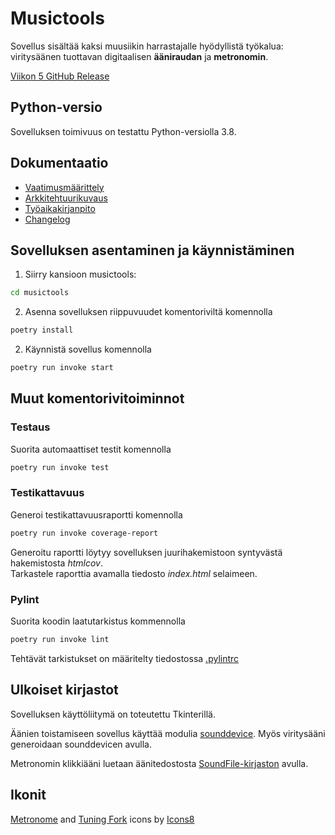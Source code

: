 # Musictools

Sovellus sisältää kaksi muusiikin harrastajalle hyödyllistä työkalua: viritysäänen tuottavan digitaalisen **ääniraudan** ja **metronomin**.

[Viikon 5 GitHub Release](https://github.com/piamanns/ot-harjoitustyo/releases/tag/viikko5)

## Python-versio

Sovelluksen toimivuus on testattu Python-versiolla 3.8.

## Dokumentaatio

- [Vaatimusmäärittely](/musictools/dokumentaatio/vaatimusmaarittely.md) 
- [Arkkitehtuurikuvaus](musictools/dokumentaatio/arkkitehtuuri.md)
- [Työaikakirjanpito](/musictools/dokumentaatio/tyoaikakirjanpito.md)
- [Changelog](/musictools/dokumentaatio/changelog.md)

## Sovelluksen asentaminen ja käynnistäminen

1. Siirry kansioon musictools:

```bash
cd musictools
```

2. Asenna sovelluksen riippuvuudet komentoriviltä komennolla

```bash
poetry install
```

2. Käynnistä sovellus komennolla

```bash
poetry run invoke start
```

## Muut komentorivitoiminnot

### Testaus

Suorita automaattiset testit komennolla

```bash
poetry run invoke test
```

### Testikattavuus

Generoi testikattavuusraportti komennolla

```bash
poetry run invoke coverage-report
```

Generoitu raportti löytyy sovelluksen juurihakemistoon syntyvästä hakemistosta _htmlcov_.  
Tarkastele raporttia avamalla tiedosto _index.html_ selaimeen.

### Pylint

Suorita koodin laatutarkistus kommennolla

```bash
poetry run invoke lint
```

Tehtävät tarkistukset on määritelty tiedostossa [.pylintrc](./musictools/.pylintrc)

## Ulkoiset kirjastot

Sovelluksen käyttöliitymä on toteutettu Tkinterillä.

Äänien toistamiseen sovellus käyttää modulia [sounddevice](https://python-sounddevice.readthedocs.io/en/0.4.4/index.html). Myös viritysääni generoidaan sounddevicen avulla.

Metronomin klikkiääni luetaan äänitedostosta [SoundFile-kirjaston](https://python-soundfile.readthedocs.io/en/0.10.3post1/) avulla.

## Ikonit

[Metronome](https://icons8.com/icon/ZWdlYSmKyyg3/metronome) and [Tuning Fork](https://icons8.com/icon/9gdSTst8LEgu/tuning-fork) icons by [Icons8](https://icons8.com)


